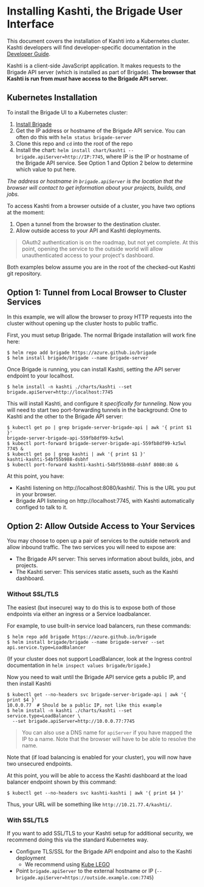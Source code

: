 # Installing Kashti, the Brigade User Interface

This document covers the installation of Kashti into a Kubernetes cluster. Kashti
developers will find developer-specific documentation in the [Developer Guide](developers.md).

Kashti is a client-side JavaScript application. It makes requests to the Brigade API
server (which is installed as part of Brigade). **The browser that Kashti is run from
_must_ have access to the Brigade API server.**

## Kubernetes Installation

To install the Brigade UI to a Kubernetes cluster:

1. [Install Brigade](https://github.com/Azure/brigade)
2. Get the IP address or hostname of the Brigade API service. You can often do this with `helm status brigade-server`
3. Clone this repo and `cd` into the root of the repo
3. Install the chart: `helm install chart/kashti --brigade.apiServer=http://IP:7745`, where IP is the
  IP or hostname of the Brigade API service. See Option 1 and Option 2 below to
  determine which value to put here.

_The address or hostname in `brigade.apiServer` is the location that the browser
will contact to get information about your projects, builds, and jobs._

To access Kashti from a browser outside of a cluster, you have two options at the
moment:

1. Open a tunnel from the browser to the destination cluster.
2. Allow outside access to your API and Kashti deployments.

> OAuth2 authentication is on the roadmap, but not yet complete. At this point,
> opening the service to the outside world will allow unauthenticated access
> to your project's dashboard.

Both examples below assume you are in the root of the checked-out Kashti git
repository.

## Option 1: Tunnel from Local Browser to Cluster Services

In this example, we will allow the browser to proxy HTTP requests into the cluster
without opening up the cluster hosts to public traffic.

First, you must setup Brigade. The normal Brigade installation will work fine here:

```console
$ helm repo add brigade https://azure.github.io/brigade
$ helm install brigade/brigade --name brigade-server
```

Once Brigade is running, you can install Kashti, setting the API server endpoint
to your localhost.

```console
$ helm install -n kashti ./charts/kashti --set brigade.apiServer=http://localhost:7745
```

This will install Kashti, and configure it _specifically for tunneling_. Now you
will need to start two port-forwarding tunnels in the background: One to Kashti
and the other to the Brigade API server:

```console
$ kubectl get po | grep brigade-server-brigade-api | awk '{ print $1 }'
brigade-server-brigade-api-559fb8df99-kz5wl
$ kubectl port-forward brigade-server-brigade-api-559fb8df99-kz5wl 7745 &
$ kubectl get po | grep kashti | awk '{ print $1 }'
kashti-kashti-54bf55b988-dsbhf
$ kubectl port-forward kashti-kashti-54bf55b988-dsbhf 8080:80 &
```

At this point, you have:

- Kashti listening on http://localhost:8080/kashti/. This is the URL you put in your browser.
- Brigade API listening on http://localhost:7745, with Kashti automatically configed
  to talk to it.


## Option 2: Allow Outside Access to Your Services

You may choose to open up a pair of services to the outside network and allow
inbound traffic. The two services you will need to expose are:

- The Brigade API server: This serves information about builds, jobs, and projects.
- The Kashti server: This services static assets, such as the Kashti dashboard.

### Without SSL/TLS

The easiest (but insecure) way to do this is to expose both of those endpoints via
either an ingress or a Service loadbalancer.

For example, to use built-in service load balancers, run these commands:

```console
$ helm repo add brigade https://azure.github.io/brigade
$ helm install brigade/brigade --name brigade-server --set api.service.type=LoadBalancer
```

(If your cluster does not support LoadBalancer, look at the Ingress control
documentation in `helm inspect values brigade/brigade`.)

Now you need to wait until the Brigade API service gets a public IP, and then
install Kashti

```
$ kubectl get --no-headers svc brigade-server-brigade-api | awk '{ print $4 }'
10.0.0.77  # Should be a public IP, not like this example
$ helm install -n kashti ./charts/kashti --set service.type=LoadBalancer \
  --set brigade.apiServer=http://10.0.0.77:7745
```

> You can also use a DNS name for `apiServer` if you have mapped the IP to a
> name. Note that the browser will have to be able to resolve the name.

Note that (if load balancing is enabled for your cluster), you will now have two
unsecured endpoints.

At this point, you will be able to access the Kashti dashboard at the load balancer
endpoint shown by this command:

```
$ kubectl get --no-headers svc kashti-kashti | awk '{ print $4 }'
```

Thus, your URL will be something like `http://10.21.77.4/kashti/`.

### With SSL/TLS

If you want to add SSL/TLS to your Kashti setup for additional security, we recommend
doing this via the standard Kubernetes way.

- Configure TLS/SSL for the Brigade API endpoint and also to the Kashti deployment
  - We recommend using [Kube LEGO](https://github.com/kubernetes/charts/tree/master/stable/kube-lego)
- Point `brigade.apiServer` to the external hostname or IP (`--brigade.apiServer=https://outside.example.com:7745`)
